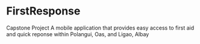 # FirstResponse
Capstone Project
A mobile application that provides easy access to first aid and quick reponse within Polangui, Oas, and Ligao, Albay

